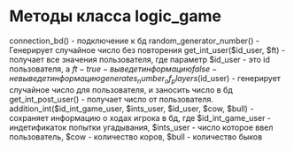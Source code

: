 # Методы класса logic_game
connection_bd() - подключение к бд
random_generator_number() - Генерирует случайное число без повторения
get_int_user($id_user, $ft) - получает все значения пользователя, где параметр $id_user - это id пользователя, а $ft -  true -  выведет информацию  false - не выведет информацию 
generates_number_of_players($id_user) - генерирует случайное число для пользователя, и заносить число в бд
get_int_post_user() - получает число от пользователя.
addition_int($id_int_game_user, $ints_user, $id_user, $cow, $bull) - сохраняет информацию о ходах игрока в бд, где $id_int_game_user - индетификаток попытки угадывания, $ints_user - число которое ввел пользователь, $cow - количество коров, $bull - количество быков
